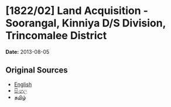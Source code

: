 # [1822/02] Land Acquisition - Soorangal, Kinniya D/S Division, Trincomalee District

**Date:** 2013-08-05

## Original Sources

- [English](https://documents.gov.lk/view/extra-gazettes/2013/8/1822-02_E.pdf)
- [සිංහල](https://documents.gov.lk/view/extra-gazettes/2013/8/1822-02_S.pdf)
- [தமிழ்](https://documents.gov.lk/view/extra-gazettes/2013/8/1822-02_T.pdf)
